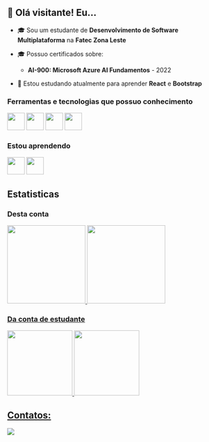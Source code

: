 ## 👋 Olá visitante! Eu... ##

- 🎓 Sou um estudante de **Desenvolvimento de Software Multiplataforma** na **Fatec Zona Leste**
- 🎓 Possuo certificados sobre:
    - **AI-900: Microsoft Azure AI Fundamentos** - 2022

- 🤔 Estou estudando atualmente para aprender **React** e **Bootstrap**


### Ferramentas e tecnologias que possuo conhecimento

<img src="https://cdn.jsdelivr.net/gh/devicons/devicon@latest/icons/html5/html5-original.svg" style="width: 40px; height: 40px;" /> <img src="https://cdn.jsdelivr.net/gh/devicons/devicon@latest/icons/css3/css3-original-wordmark.svg"  style="width: 40px; height: 40px;" />
<img src="https://cdn.jsdelivr.net/gh/devicons/devicon@latest/icons/javascript/javascript-original.svg" style="width: 40px; height: 40px;" />
<img src="https://cdn.jsdelivr.net/gh/devicons/devicon@latest/icons/java/java-original-wordmark.svg" style="width: 40px; height: 40px;" />


### Estou aprendendo

<div>
    <img src="https://cdn.jsdelivr.net/gh/devicons/devicon@latest/icons/react/react-original.svg" style="width: 40px; height: 40px;" />
    <img src="https://cdn.jsdelivr.net/gh/devicons/devicon@latest/icons/bootstrap/bootstrap-original-wordmark.svg"  style="width: 40px; height: 40px;"/>
</div>


## Estatisticas

### Desta conta
<div>
<a href="https://github.com/israelsouza">
<img loading="lazy" height="180em" src="https://github-readme-stats.vercel.app/api/top-langs/?username=israelsouza&layout=compact&langs_count=7&theme=dracula"/>
<img loading="lazy" height="180em" src="https://github-readme-stats.vercel.app/api?username=israelsouza&show_icons=true&theme=dracula&include_all_commits=true&count_private=true"/>
</div>

### Da conta de estudante

<div>
<a href="https://github.com/israeldesouzalima">
<img loading="lazy" height="150em" src="https://github-readme-stats.vercel.app/api/top-langs/?username=israeldesouzalima&layout=compact&langs_count=7&theme=dracula"/>
<img loading="lazy" height="150em" src="https://github-readme-stats.vercel.app/api?username=israeldesouzalima&show_icons=true&theme=dracula&include_all_commits=true&count_private=true"/>
</div>


## Contatos:

<div>
<a href="https://www.linkedin.com/in/israel-souza-lima" target="_blank"><img loading="lazy" src="https://img.shields.io/badge/-LinkedIn-%230077B5?style=for-the-badge&logo=linkedin&logoColor=white" target="_blank"></a>   
</div>
